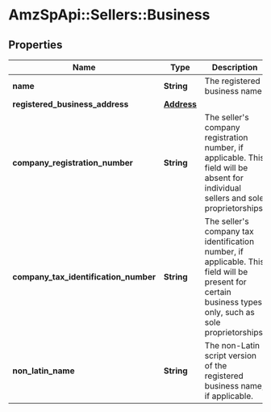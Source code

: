 # AmzSpApi::Sellers::Business

## Properties
Name | Type | Description | Notes
------------ | ------------- | ------------- | -------------
**name** | **String** | The registered business name. | 
**registered_business_address** | [**Address**](Address.md) |  | 
**company_registration_number** | **String** | The seller&#x27;s company registration number, if applicable. This field will be absent for individual sellers and sole proprietorships. | [optional] 
**company_tax_identification_number** | **String** | The seller&#x27;s company tax identification number, if applicable. This field will be present for certain business types only, such as sole proprietorships. | [optional] 
**non_latin_name** | **String** | The non-Latin script version of the registered business name, if applicable. | [optional] 

